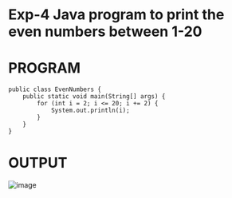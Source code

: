 # Exp-4 Java program to print the even numbers between 1-20
# PROGRAM
```
public class EvenNumbers {
    public static void main(String[] args) {
        for (int i = 2; i <= 20; i += 2) {
            System.out.println(i);
        }
    }
}

```
# OUTPUT
![image](https://github.com/Rohith-AIDS/evenmber_1_to_20/assets/94980736/2ce3ba10-a6d7-4644-b08d-06a4b7c0e937)
